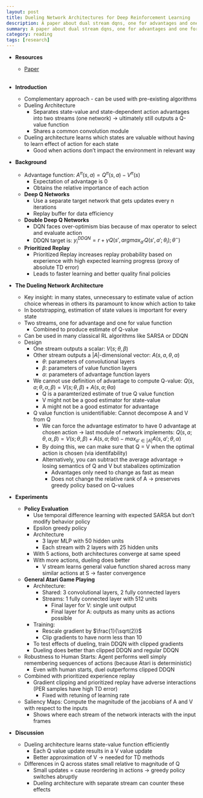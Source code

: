 ```yaml
---
layout: post
title: Dueling Network Architectures for Deep Reinforcement Learning
description: A paper about dual stream dqns, one for advantages and one for value functions
summary: A paper about dual stream dqns, one for advantages and one for value functions
category: reading
tags: [research]
---
```


* **Resources**
    - [Paper](https://arxiv.org/abs/1507.06527)
<br><br/>

* **Introduction**  
  * Complementary approach - can be used with pre-existing algorithms  
  * Dueling Architecture  
    * Separates state-value and state-dependent action advantages into two streams (one network) → ultimately still outputs a Q-value function  
    * Shares a common convolution module  
  * Dueling architecture learns which states are valuable without having to learn effect of action for each state  
    * Good when actions don’t impact the environment in relevant way  
* **Background**  
  * Advantage function: $A^\pi(s,a) = Q^\pi(s,a) - V^\pi(s)$  
    * Expectation of advantage is 0  
    * Obtains the relative importance of each action  
  * **Deep Q Networks**  
    * Use a separate target network that gets updates every n iterations  
    * Replay buffer for data efficiency  
  * **Double Deep Q Networks**  
    * DQN faces over-optimism bias because of max operator to select and evaluate action  
    * DDQN target is: $y_i^{DDQN} = r + \gamma Q(s', argmax_{a'}Q(s', a'; \theta_i); \theta^-)$  
  * **Prioritized Replay**  
    * Prioritized Replay increases replay probability based on experience with high expected learning progress (proxy of absolute TD error)  
    * Leads to faster learning and better quality final policies  
* **The Dueling Network Architecture**  
  * Key insight: in many states, unnecessary to estimate value of action choice whereas in others its paramount to know which action to take  
  * In bootstrapping, estimation of state values is important for every state  
  * Two streams, one for advantage and one for value function  
    * Combined to produce estimate of Q-value  
  * Can be used in many classical RL algorithms like SARSA or DDQN  
  * Design  
    * One stream outputs a scalar: $V(s; \theta, \beta)$  
    * Other stream outputs a $\vert A\vert$-dimensional vector: $A(s, a, \theta, \alpha)$   
      * $\theta$: parameters of convolutional layers  
      * $\beta$: parameters of value function layers  
      * $\alpha$: parameters of advantage function layers  
    * We cannot use definition of advantage to compute Q-value: $Q(s, a; \theta, \alpha,\beta) = V(s;\theta,\beta) + A(s, a; \theta\alpha)$  
      * Q is a paramterized estimate of true Q value function  
      * V might not be a good estimator for state-value  
      * A might not be a good estimator for advantage  
    * Q value function is unidentifiable: Cannot decompose A and V from Q  
      * We can force the advantage estimator to have 0 advantage at chosen action → last module of network implements: $Q(s, a; \theta, \alpha,\beta) = V(s;\theta,\beta) + A(s, a; \theta\alpha) - max_{a' \in \vert A\vert}A(s, a';\theta, \alpha)$  
      * By doing this, we can make sure that Q = V when the optimal action is chosen (via identifability)   
      * Alternatively, you can subtract the average advantage → losing semantics of Q and V but stabalizes optimization  
        * Advantages only need to change as fast as mean  
        * Does not change the relative rank of A → preserves greedy policy based on Q-values  
* **Experiments**  
  * **Policy Evaluation**  
    * Use temporal difference learning with expected SARSA but don’t modify behavior policy  
    * Epsilon greedy policy  
    * Architecture  
      * 3 layer MLP with 50 hidden units  
      * Each stream with 2 layers with 25 hidden units  
    *  With 5 actions, both architectures converge at same speed  
    * With more actions, dueling does better  
      * V stream learns general value function shared across many similar actions at S → faster convergence  
  * **General Atari Game Playing**  
    * Architecture:  
      * Shared: 3 convolutional layers, 2 fully connected layers  
      * Streams: 1 fully connected layer with 512 units  
        * Final layer for V: single unit output  
        * Final layer for A: outputs as many units as actions possible  
    * Training:  
      * Rescale gradient by $\frac{1}{\sqrt(2)}$  
      * Clip gradients to have norm less than 10  
    * To test effects of dueling, train DDQN with clipped gradients  
    * Dueling does better than clipped DDQN and regular DDQN  
  * Robustness to Human Starts: Agent performs well simply remembering sequences of actions (because Atari is deterministic)  
    * Even with human starts, duel outperforms clipped DDQN  
  * Combined with prioritized experience replay  
    * Gradient clipping and prioritized replay have adverse interactions (PER samples have high TD error)  
      * Fixed with retuning of learning rate  
  * Saliency Maps: Compute the magnitude of the jacobians of A and V with respect to the inputs   
    * Shows where each stream of the network interacts with the input frames  
* **Discussion**  
  * Dueling architecture learns state-value function efficiently  
    * Each Q value update results in a V value update  
    * Better approximation of V → needed for TD methods  
  * Differences in Q across states small relative to magnitude of Q  
    * Small updates = cause reordering in actions → greedy policy switches abruptly  
    * Dueling architecture with separate stream can counter these effects